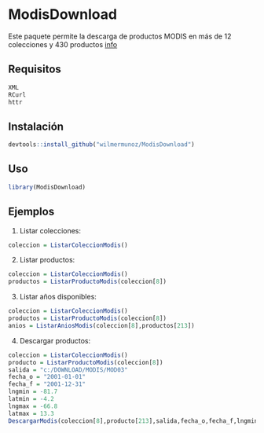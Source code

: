 ---
---

<!-- README.md is generated from README.Rmd. Please edit that file -->



# ModisDownload

Este paquete permite la descarga de productos MODIS en más de 12 colecciones y 430 productos [info](https://lpdaac.usgs.gov/dataset_discovery/modis/modis_products_table)


## Requisitos

```r
XML
RCurl
httr
```

## Instalación

```R
devtools::install_github("wilmermunoz/ModisDownload")
```

## Uso


```r
library(ModisDownload)
```

## Ejemplos

1. Listar colecciones:
```r
coleccion = ListarColeccionModis()
```

2. Listar productos:
```r
coleccion = ListarColeccionModis()
productos = ListarProductoModis(coleccion[8])
```

3. Listar años disponibles:
```r
coleccion = ListarColeccionModis()
productos = ListarProductoModis(coleccion[8])
anios = ListarAniosModis(coleccion[8],productos[213])
```

4. Descargar productos:
```r
coleccion = ListarColeccionModis()
producto = ListarProductoModis(coleccion[8])
salida = "c:/DOWNLOAD/MODIS/MOD03"
fecha_o = "2001-01-01"
fecha_f = "2001-12-31"
lngmin = -81.7
latmin = -4.2
lngmax = -66.8
latmax = 13.3
DescargarModis(coleccion[8],producto[213],salida,fecha_o,fecha_f,lngmin,latmin,lngmax,latmax)

```




